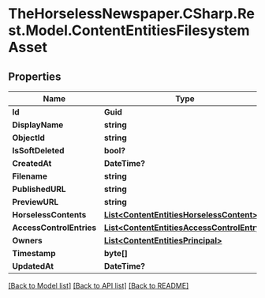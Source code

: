 # TheHorselessNewspaper.CSharp.Rest.Model.ContentEntitiesFilesystemAsset

## Properties

Name | Type | Description | Notes
------------ | ------------- | ------------- | -------------
**Id** | **Guid** |  | [optional] 
**DisplayName** | **string** |  | [optional] 
**ObjectId** | **string** |  | [optional] 
**IsSoftDeleted** | **bool?** |  | [optional] 
**CreatedAt** | **DateTime?** |  | [optional] 
**Filename** | **string** |  | [optional] 
**PublishedURL** | **string** |  | [optional] 
**PreviewURL** | **string** |  | [optional] 
**HorselessContents** | [**List&lt;ContentEntitiesHorselessContent&gt;**](ContentEntitiesHorselessContent.md) |  | [optional] 
**AccessControlEntries** | [**List&lt;ContentEntitiesAccessControlEntry&gt;**](ContentEntitiesAccessControlEntry.md) |  | [optional] 
**Owners** | [**List&lt;ContentEntitiesPrincipal&gt;**](ContentEntitiesPrincipal.md) |  | [optional] 
**Timestamp** | **byte[]** |  | [optional] 
**UpdatedAt** | **DateTime?** |  | [optional] 

[[Back to Model list]](../README.md#documentation-for-models) [[Back to API list]](../README.md#documentation-for-api-endpoints) [[Back to README]](../README.md)

